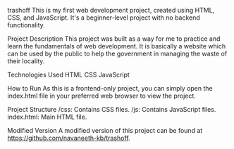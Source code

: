 trashoff
This is my first web development project, created using HTML, CSS, and JavaScript. It's a beginner-level project with no backend functionality.

Project Description
This project was built as a way for me to practice and learn the fundamentals of web development. It is  basically a website which can be used by the public to help the government in managing the waste of their locality.

Technologies Used
HTML
CSS
JavaScript

How to Run
As this is a frontend-only project, you can simply open the index.html file in your preferred web browser to view the project.

Project Structure
/css: Contains CSS files.
/js: Contains JavaScript files.
index.html: Main HTML file.

Modified Version
A modified version of this project can be found at https://github.com/navaneeth-kb/trashoff.
